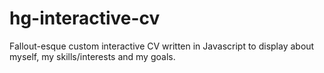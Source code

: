 # hg-interactive-cv
Fallout-esque custom interactive CV written in Javascript to display about myself, my skills/interests and my goals.
